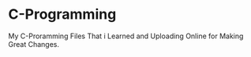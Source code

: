 # C-Programming
My C-Proramming Files That i Learned and Uploading Online for Making Great Changes.
